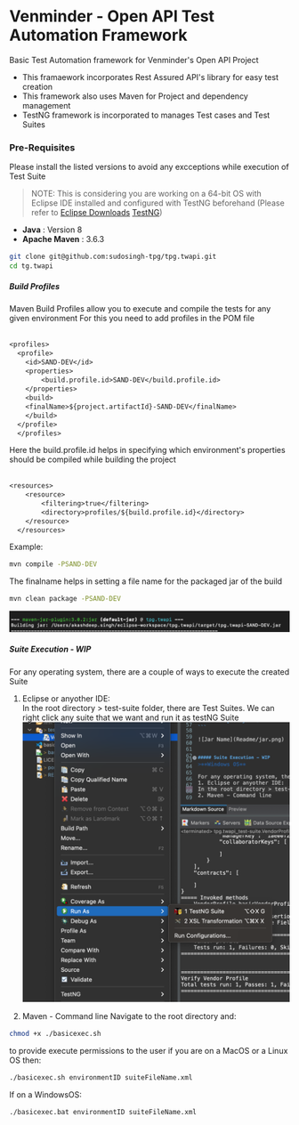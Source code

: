 # Venminder - Open API Test Automation Framework
Basic Test Automation framework for Venminder's Open API Project

- This framaework incorporates Rest Assured API's library for easy test creation
- This framework also uses Maven for Project and dependency management
- TestNG framework is incorporated to manages Test cases and Test Suites

### Pre-Requisites
Please install the listed versions to avoid any excceptions while execution of Test Suite

>NOTE: This is considering you are working on a 64-bit OS with Eclipse IDE installed and configured with TestNG beforehand (Please refer to [Eclipse Downloads](https://www.eclipse.org/downloads/) [TestNG](https://www.guru99.com/install-testng-in-eclipse.html))

- **Java** : Version 8
- **Apache Maven** : 3.6.3

```bash
git clone git@github.com:sudosingh-tpg/tpg.twapi.git
cd tg.twapi
```

##### Build Profiles
Maven Build Profiles allow you to execute and compile the tests for any given environment
For this you need to add profiles in the POM file
<pre><code>
&lt;profiles&gt;  
  &lt;profile&gt;  
  	&lt;id&gt;SAND-DEV&lt;/id&gt;  
  	&lt;properties&gt;  
  		&lt;build.profile.id&gt;SAND-DEV&lt;/build.profile.id&gt;  
  	&lt;/properties&gt;  
  	&lt;build&gt;  
  	&lt;finalName&gt;${project.artifactId}-SAND-DEV&lt;/finalName&gt;  
  	&lt;/build&gt;  
  &lt;/profile&gt;  
  &lt;/profiles&gt;  
</code></pre>
Here the build.profile.id helps in specifying which environment's properties should be compiled while building the project
<pre><code>
&lt;resources&gt;
  	&lt;resource&gt;
  		&lt;filtering&gt;true&lt;/filtering&gt;
  		&lt;directory&gt;profiles/${build.profile.id}&lt;/directory&gt;
  	&lt;/resource&gt;
  &lt;/resources&gt;
</pre></code>

Example:

```bash
mvn compile -PSAND-DEV
```

The finalname helps in setting a file name for the packaged jar of the build

```bash
mvn clean package -PSAND-DEV
```

![Jar Name](Readme/jar.png)
 

##### Suite Execution - WIP

For any operating system, there are a couple of ways to execute the created Suite
1. Eclipse or anyother IDE:  
In the root directory > test-suite folder, there are Test Suites. We can right click any suite that we want and run it as testNG Suite
![Run As](Readme/runas.png)

2. Maven - Command line
Navigate to the root directory and:

```bash
chmod +x ./basicexec.sh
```
to provide execute permissions to the user if you are on a MacOS or a Linux OS then:  

```bash
./basicexec.sh environmentID suiteFileName.xml
```

If on a WindowsOS:

```bash
./basicexec.bat environmentID suiteFileName.xml
```